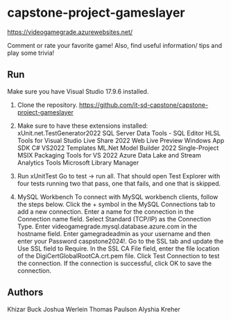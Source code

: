 # capstone-project-gameslayer

https://videogamegrade.azurewebsites.net/

Comment or rate your favorite game! Also, find useful information/ tips and play some trivia! 

## Run
Make sure you have Visual Studio 17.9.6 installed.

1. Clone the repository.
https://github.com/it-sd-capstone/capstone-project-gameslayer

2. Make sure to have these extensions installed: 
 xUnit.net.TestGenerator2022
 SQL Server Data Tools - SQL Editor
 HLSL Tools for Visual Studio
 Live Share 2022
 Web Live Preview
 Windows App SDK C# VS2022 Templates
 ML.Net Model Builder 2022
 Single-Project MSIX Packaging Tools for VS 2022
 Azure Data Lake and Stream Analytics Tools
 Microsoft Library Manager

3. Run xUnitTest
   Go to test -> run all. That should open Test Explorer with four tests running two that pass, one that fails, and one that is skipped.
   
5. MySQL Workbench
To connect with MySQL workbench clients, follow the steps below.
Click the + symbol in the MySQL Connections tab to add a new connection.
Enter a name for the connection in the Connection name field.
Select Standard (TCP/IP) as the Connection Type.
Enter videogamegrade.mysql.database.azure.com in the hostname field.
Enter gamegradeadmin as your username and then enter your Password caspstone2024!.
Go to the SSL tab and update the Use SSL field to Require.
In the SSL CA File field, enter the file location of the DigiCertGlobalRootCA.crt.pem file.
Click Test Connection to test the connection.
If the connection is successful, click OK to save the connection.


## Authors 

Khizar Buck
Joshua Werlein
Thomas Paulson
Alyshia Kreher
